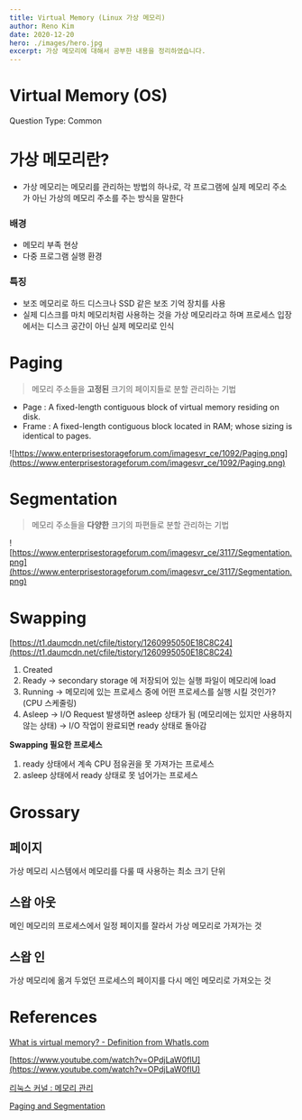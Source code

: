 ```yaml
---
title: Virtual Memory (Linux 가상 메모리)
author: Reno Kim
date: 2020-12-20
hero: ./images/hero.jpg
excerpt: 가상 메모리에 대해서 공부한 내용을 정리하였습니다. 
---
```


# Virtual Memory (OS)

Question Type: Common

# 가상 메모리란?

- 가상 메모리는 메모리를 관리하는 방법의 하나로, 각 프로그램에 실제 메모리 주소가 아닌 가상의 메모리 주소를 주는 방식을 말한다

### 배경

- 메모리 부족 현상
- 다중 프로그램 실행 환경

### 특징

- 보조 메모리로 하드 디스크나 SSD 같은 보조 기억 장치를 사용
- 실제 디스크를 마치 메모리처럼 사용하는 것을 가상 메모리라고 하며 프로세스 입장에서는 디스크 공간이 아닌 실제 메모리로 인식

# Paging

> 메모리 주소들을 **고정된** 크기의 페이지들로 분할 관리하는 기법

- Page : A fixed-length contiguous block of virtual memory residing on disk.
- Frame : A fixed-length contiguous block located in RAM; whose sizing is identical to pages.

![https://www.enterprisestorageforum.com/imagesvr_ce/1092/Paging.png](https://www.enterprisestorageforum.com/imagesvr_ce/1092/Paging.png)

# Segmentation

> 메모리 주소들을 **다양한** 크기의 파편들로 분할 관리하는 기법

![https://www.enterprisestorageforum.com/imagesvr_ce/3117/Segmentation.png](https://www.enterprisestorageforum.com/imagesvr_ce/3117/Segmentation.png)

# Swapping

[https://t1.daumcdn.net/cfile/tistory/1260995050E18C8C24](https://t1.daumcdn.net/cfile/tistory/1260995050E18C8C24)

1. Created 
2. Ready 
→ secondary storage 에 저장되어 있는 실행 파일이 메모리에 load
3. Running
→ 메모리에 있는 프로세스 중에 어떤 프로세스를 실행 시킬 것인가? (CPU 스케줄링)
4. Asleep 
→ I/O Request 발생하면 asleep 상태가 됨 (메모리에는 있지만 사용하지 않는 상태)
→ I/O 작업이 완료되면 ready 상태로 돌아감

**Swapping 필요한 프로세스**
1. ready 상태에서 계속 CPU 점유권을 못 가져가는  프로세스
2. asleep 상태에서 ready 상태로 못 넘어가는 프로세스

# Grossary

## 페이지

가상 메모리 시스템에서 메모리를 다룰 때 사용하는 최소 크기 단위

## 스왑 아웃

메인 메모리의 프로세스에서 일정 페이지를 잘라서 가상 메모리로 가져가는 것

## 스왑 인

가상 메모리에 옮겨 두었던 프로세스의 페이지를 다시 메인 메모리로 가져오는 것

# References

[What is virtual memory? - Definition from WhatIs.com](https://searchstorage.techtarget.com/definition/virtual-memory)

[https://www.youtube.com/watch?v=OPdjLaW0flU](https://www.youtube.com/watch?v=OPdjLaW0flU)

[리눅스 커널 : 메모리 관리](https://wiki.kldp.org/Translations/html/The_Linux_Kernel-KLDP/tlk3.html)

[Paging and Segmentation](https://www.enterprisestorageforum.com/storage-hardware/paging-and-segmentation.html)

